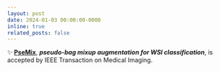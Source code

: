 ```yaml
---
layout: post
date: 2024-01-03 00:00:00-0000
inline: true
related_posts: false
---
```


:sparkles: [**PseMix**](https://ieeexplore.ieee.org/abstract/document/10385148), ***pseudo-bag mixup augmentation for WSI classification***, is accepted by IEEE Transaction on Medical Imaging.
